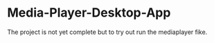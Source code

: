 # Media-Player-Desktop-App
The project is not yet complete but to try out run the mediaplayer fike.
